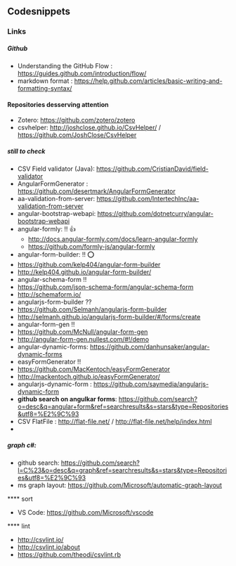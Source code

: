 ## Codesnippets

### Links

##### Github
* Understanding the GitHub Flow : https://guides.github.com/introduction/flow/
* markdown format : https://help.github.com/articles/basic-writing-and-formatting-syntax/

#### Repositories desserving attention

- Zotero: https://github.com/zotero/zotero
- csvhelper: http://joshclose.github.io/CsvHelper/ / https://github.com/JoshClose/CsvHelper

##### still to check
- CSV Field validator (Java): https://github.com/CristianDavid/field-validator
- AngularFormGenerator : https://github.com/desertmark/AngularFormGenerator
- aa-validation-from-server: https://github.com/IntertechInc/aa-validation-from-server
- angular-bootstrap-webapi: https://github.com/dotnetcurry/angular-bootstrap-webapi
- angular-formly: !! :+1:
  - http://docs.angular-formly.com/docs/learn-angular-formly
  - https://github.com/formly-js/angular-formly
- angular-form-builder: !! :o:
 - https://github.com/kelp404/angular-form-builder 
 - http://kelp404.github.io/angular-form-builder/
- angular-schema-form !!
 - https://github.com/json-schema-form/angular-schema-form
 - http://schemaform.io/
- angularjs-form-builder ??
 - https://github.com/Selmanh/angularjs-form-builder
 - http://selmanh.github.io/angularjs-form-builder/#/forms/create
- angular-form-gen !!
 - https://github.com/McNull/angular-form-gen
 - http://angular-form-gen.nullest.com/#!/demo
- angular-dynamic-forms: https://github.com/danhunsaker/angular-dynamic-forms
- easyFormGenerator !!
 - https://github.com/MacKentoch/easyFormGenerator
 - http://mackentoch.github.io/easyFormGenerator/
- angularjs-dynamic-form : https://github.com/saymedia/angularjs-dynamic-form
- __github search on angulkar forms__: https://github.com/search?o=desc&q=angular+form&ref=searchresults&s=stars&type=Repositories&utf8=%E2%9C%93
- CSV FlatFile : http://flat-file.net/ / http://flat-file.net/help/index.html 
- 
##### graph c#: 
- github search: https://github.com/search?l=C%23&o=desc&q=graph&ref=searchresults&s=stars&type=Repositories&utf8=%E2%9C%93
- ms graph layout: https://github.com/Microsoft/automatic-graph-layout

**** sort
- VS Code: https://github.com/Microsoft/vscode

**** lint
- http://csvlint.io/
- http://csvlint.io/about
- https://github.com/theodi/csvlint.rb
